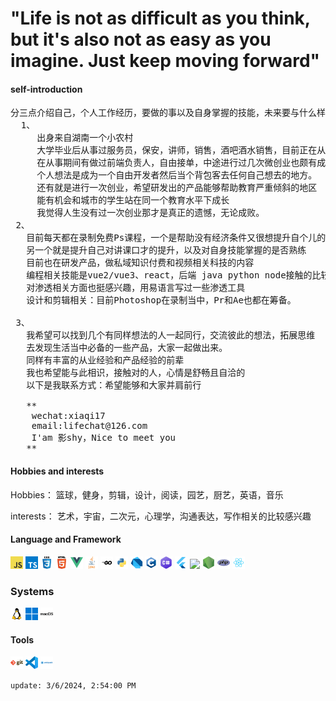 # "Life is not as difficult as you think, but it's also not as easy as you imagine. Just keep moving forward"

#### self-introduction
<pre>
分三点介绍自己，个人工作经历，要做的事以及自身掌握的技能，未来要与什么样的人同行:
  1、
     出身来自湖南一个小农村
     大学毕业后从事过服务员，保安，讲师，销售，酒吧酒水销售，目前正在从事与本专业相同的程序员。
     在从事期间有做过前端负责人，自由接单，中途进行过几次微创业也颇有成效。
     个人想法是成为一个自由开发者然后当个背包客去任何自己想去的地方。
     还有就是进行一次创业，希望研发出的产品能够帮助教育严重倾斜的地区
     能有机会和城市的学生站在同一个教育水平下成长
     我觉得人生没有过一次创业那才是真正的遗憾，无论成败。
 2、
   目前每天都在录制免费Ps课程，一个是帮助没有经济条件又很想提升自个儿的朋友
   另一个就是提升自己对讲课口才的提升，以及对自身技能掌握的是否熟练
   目前也在研发产品，做私域知识付费和视频相关科技的内容
   编程相关技能是vue2/vue3、react，后端 java python node接触的比较多
   对渗透相关方面也挺感兴趣，用易语言写过一些渗透工具
   设计和剪辑相关：目前Photoshop在录制当中，Pr和Ae也都在筹备。
 
 3、
   我希望可以找到几个有同样想法的人一起同行，交流彼此的想法，拓展思维
   去发现生活当中必备的一些产品，大家一起做出来。
   同样有丰富的从业经验和产品经验的前辈
   我也希望能与此相识，接触对的人，心情是舒畅且自洽的
   以下是我联系方式：希望能够和大家并肩前行  
  
   ** 
    wechat:xiaqi17
    email:lifechat@126.com
    I'am 影shy，Nice to meet you
   **
</pre>


#### Hobbies and interests

  Hobbies： 篮球，健身，剪辑，设计，阅读，园艺，厨艺，英语，音乐 </br>
   
  interests： 艺术，宇宙，二次元，心理学，沟通表达，写作相关的比较感兴趣


#### Language and Framework

<code><img height="20" src="https://raw.githubusercontent.com/github/explore/80688e429a7d4ef2fca1e82350fe8e3517d3494d/topics/javascript/javascript.png"></code>
<code><img height="20" src="https://raw.githubusercontent.com/github/explore/80688e429a7d4ef2fca1e82350fe8e3517d3494d/topics/typescript/typescript.png"></code>
<code><img height="20" src="https://raw.githubusercontent.com/github/explore/80688e429a7d4ef2fca1e82350fe8e3517d3494d/topics/css/css.png"></code>
<code><img height="20" src="https://raw.githubusercontent.com/github/explore/80688e429a7d4ef2fca1e82350fe8e3517d3494d/topics/html/html.png"></code>
<code><img height="20" src="https://raw.githubusercontent.com/github/explore/80688e429a7d4ef2fca1e82350fe8e3517d3494d/topics/vue/vue.png"></code>
<code><img height="20" src="https://raw.githubusercontent.com/github/explore/5b3600551e122a3277c2c5368af2ad5725ffa9a1/topics/java/java.png"></code>
<code><img height="20" src="https://raw.githubusercontent.com/github/explore/5b3600551e122a3277c2c5368af2ad5725ffa9a1/topics/go/go.png"></code>
<code><img height="20" src="https://raw.githubusercontent.com/github/explore/5b3600551e122a3277c2c5368af2ad5725ffa9a1/topics/python/python.png"></code>
<code><img height="20" src="https://raw.githubusercontent.com/github/explore/5b3600551e122a3277c2c5368af2ad5725ffa9a1/topics/dart/dart.png"></code>
<code><img height="20" src="https://raw.githubusercontent.com/github/explore/5b3600551e122a3277c2c5368af2ad5725ffa9a1/topics/c/c.png"></code>
<code><img height="20" src="https://raw.githubusercontent.com/github/explore/5b3600551e122a3277c2c5368af2ad5725ffa9a1/topics/csharp/csharp.png"></code>
<code><img height="20" src="https://raw.githubusercontent.com/github/explore/5b3600551e122a3277c2c5368af2ad5725ffa9a1/topics/flutter/flutter.png"></code>
<code><img height="20" src="https://camo.githubusercontent.com/5c92eeb467fd5d2b1ef1c560e3c3c2f758a8d4e03a8136bda7b41a2d3d4a1b59/68747470733a2f2f72656163746e61746976652e6465762f696d672f6865616465725f6c6f676f2e737667" ></code>
<code><img height="20" src="https://raw.githubusercontent.com/github/explore/80688e429a7d4ef2fca1e82350fe8e3517d3494d/topics/nodejs/nodejs.png"></code>
<code><img height="20" src="https://raw.githubusercontent.com/github/explore/80688e429a7d4ef2fca1e82350fe8e3517d3494d/topics/php/php.png"></code>
<code><img height="20" src="https://raw.githubusercontent.com/github/explore/80688e429a7d4ef2fca1e82350fe8e3517d3494d/topics/react-native/react-native.png"></code>
### Systems
<code><img height="20" src="https://raw.githubusercontent.com/github/explore/5b3600551e122a3277c2c5368af2ad5725ffa9a1/topics/linux/linux.png"></code>
<code><img height="20" src="https://raw.githubusercontent.com/github/explore/5b3600551e122a3277c2c5368af2ad5725ffa9a1/topics/windows/windows.png"></code>
<code><img height="20" src="https://raw.githubusercontent.com/github/explore/5b3600551e122a3277c2c5368af2ad5725ffa9a1/topics/macos/macos.png"></code>



#### Tools

<code><img height="20" src="https://raw.githubusercontent.com/github/explore/80688e429a7d4ef2fca1e82350fe8e3517d3494d/topics/git/git.png"></code>
<code><img height="20" src="https://raw.githubusercontent.com/github/explore/80688e429a7d4ef2fca1e82350fe8e3517d3494d/topics/visual-studio-code/visual-studio-code.png"></code>
<code><img height="20" src="https://raw.githubusercontent.com/devicons/devicon/d00d0969292a6569d45b06d3f350f463a0107b0d/icons/webpack/webpack-original-wordmark.svg" alt="webpack"></code>

<code  align="right">update: 3/6/2024, 2:54:00 PM</code>
